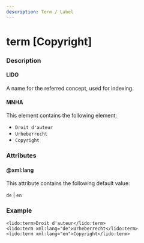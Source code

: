 ```yaml
---
description: Term / Label
---
```


# term \[Copyright\]

### Description

#### LIDO

A name for the referred concept, used for indexing.

#### MNHA

This element contains the following element:

* `Droit d'auteur`
* `Urheberrecht`
* `Copyright`

### Attributes

#### @xml:lang

This attribute contains the following default value:

`de` \| `en`

### Example

```markup
<lido:term>Droit d'auteur</lido:term>
<lido:term xml:lang="de">Urheberrecht</lido:term>
<lido:term xml:lang="en">Copyright</lido:term>
```



